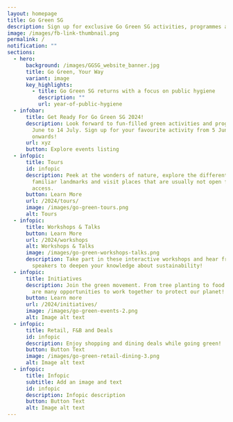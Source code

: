 ```yaml
---
layout: homepage
title: Go Green SG
description: Sign up for exclusive Go Green SG activities, programmes and experiences!
image: /images/fb-link-thumbnail.png
permalink: /
notification: ""
sections:
  - hero:
      background: /images/GGSG_website_banner.jpg
      title: Go Green, Your Way
      variant: image
      key_highlights:
        - title: Go Green SG returns with a focus on public hygiene
          description: ""
          url: year-of-public-hygiene
  - infobar:
      title: Get Ready For Go Green SG 2024!
      description: Look forward to fun-filled green activities and programmes from 12
        June to 14 July. Sign up for your favourite activity from 5 June
        onwards!
      url: xyz
      button: Explore events listing
  - infopic:
      title: Tours
      id: infopic
      description: Peek at the wonders of nature, explore the different sides of
        familiar landmarks and visit places that are usually not open for public
        access.
      button: Learn More
      url: /2024/tours/
      image: /images/go-green-tours.png
      alt: Tours
  - infopic:
      title: Workshops & Talks
      button: Learn More
      url: /2024/workshops
      alt: Workshops & Talks
      image: /images/go-green-workshops-talks.png
      description: Take part in these interactive workshops and hear from inspiring
        speakers to deepen your knowledge about sustainability!
  - infopic:
      title: Initiatives
      description: Join the green movement. From tree planting to food rescue, there
        are many opportunities to work together to protect our planet!
      button: Learn more
      url: /2024/initiatives/
      image: /images/go-green-events-2.png
      alt: Image alt text
  - infopic:
      title: Retail, F&B and Deals
      id: infopic
      description: Enjoy shopping and dining deals while going green!
      button: Button Text
      image: /images/go-green-retail-dining-3.png
      alt: Image alt text
  - infopic:
      title: Infopic
      subtitle: Add an image and text
      id: infopic
      description: Infopic description
      button: Button Text
      alt: Image alt text
---
```


